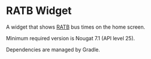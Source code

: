 # RATB Widget

A widget that shows [RATB](http://www.ratb.ro) bus times on the home screen.

Minimum required version is Nougat 7.1 (API level 25).

Dependencies are managed by Gradle.
